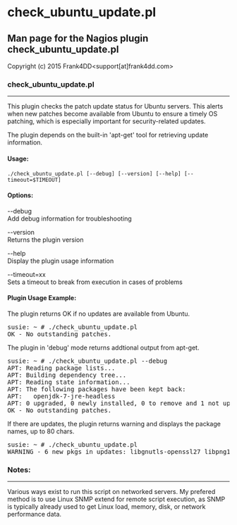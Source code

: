 # check_ubuntu_update.pl

## Man page for the Nagios plugin check_ubuntu_update.pl

Copyright (c) 2015 Frank4DD<support[at]frank4dd.com>

### check_ubuntu_update.pl

* * *

This plugin checks the patch update status for Ubuntu servers. This alerts when new patches become available from Ubuntu to ensure a timely OS patching, which is especially important for security-related updates.

The plugin depends on the built-in 'apt-get' tool for retrieving update information.

#### Usage:

`./check_ubuntu_update.pl [--debug] [--version] [--help] [--timeout=$TIMEOUT]`  

#### Options:

--debug   
      Add debug information for troubleshooting

--version  
      Returns the plugin version

--help  
     Display the plugin usage information

--timeout=xx  
     Sets a timeout to break from execution in cases of problems

#### Plugin Usage Example:

The plugin returns OK if no updates are available from Ubuntu.

<pre>susie: ~ # ./check_ubuntu_update.pl
OK - No outstanding patches.</pre>

The plugin in 'debug' mode returns addtional output from apt-get.

<pre>susie: ~ # ./check_ubuntu_update.pl --debug
APT: Reading package lists...
APT: Building dependency tree...
APT: Reading state information...
APT: The following packages have been kept back:
APT:   openjdk-7-jre-headless
APT: 0 upgraded, 0 newly installed, 0 to remove and 1 not upgraded.
OK - No outstanding patches.</pre>

If there are updates, the plugin returns warning and displays the package names, up to 80 chars.

<pre>susie: ~ # ./check_ubuntu_update.pl
WARNING - 6 new pkgs in updates: libgnutls-openssl27 libpng12-0 libpng12-dev libnss3-nssdb libgnutls26 libnss3...</pre>

### Notes:

* * *

Various ways exist to run this script on networked servers. My prefered method is to use Linux SNMP extend for remote script execution, as SNMP is typically already used to get Linux load, memory, disk, or network performance data.
